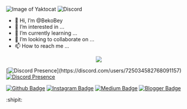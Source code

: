 ![Image of Yaktocat](https://komarev.com/ghpvc/?username=shutgit&color=dc143c)
![Discord](https://img.shields.io/static/v1?logo=discord&label=&message=Discord&color=36393f&style=flat-square)

- 👋 Hi, I’m @BekoBey
- 👀 I’m interested in ...
- 🌱 I’m currently learning ...
- 💞️ I’m looking to collaborate on ...
- 📫 How to reach me ...

<div align="center" dir="auto">
    <a href="https://discord.com/users/801742570341531658" title="Discord Profile" rel="nofollow"><img src="(https://lanyard.cnrad.dev/api/801742570341531658" data-canonical-src="https://lanyard-profile-readme.vercel.app/api/801742570341531658" style="max-width: 100%;"></a>
</div>

[![Discord Presence](https://lanyard-profile-readme.vercel.app/api/725034582768091157?theme=light&bg=809ecf&animated=false&hideDiscrim=true&borderRadius=30px&idleMessage=Probably%20doing%20something%20else...)](https://discord.com/users/725034582768091157)
[![Discord Presence](https://lanyard.cnrad.dev/api/725034582768091157)](https://discord.com/users/725034582768091157)

<!---
BekoBey/BekoBey is a ✨ special ✨ repository because its `README.md` (this file) appears on your GitHub profile.
You can click the Preview link to take a look at your changes.
--->

[![Github Badge](https://img.shields.io/badge/-Github-000?style=quare&labelColor=000&logo=Github&logoColor=white&link=link)](link) 
[![Instagram Badge](https://img.shields.io/badge/-Instagram-C13584?style=flat-quare&labelColor=C13584&logo=instagram&logoColor=white&link=link)](link) 
[![Medium Badge](https://img.shields.io/badge/-Medium-757575?style=flat-quare&labelColor=757575&logo=Medium&logoColor=white&link=link)](link) 
[![Blogger Badge](https://img.shields.io/badge/-Blogger-FF9800?style=flat-quare&labelColor=FF9800&logo=Blogger&logoColor=white&link=link)](link)

:shipit:
